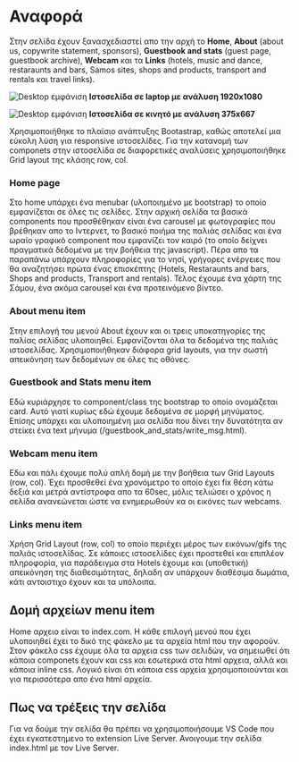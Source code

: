 # Αναφορά

Στην σελίδα έχουν ξανασχεδιαστεί απο την αρχή το **Home**, **About** (about us, copywrite statement, sponsors), **Guestbook and stats** (guest page, guestbook archive), **Webcam** και τα **Links** (hotels, music and dance, restaraunts and bars, Samos sites, shops and products, transport and rentals και travel links).

![Desktop εμφάνιση](/mockup/screenshots_readme/Screenshot%202023-10-27%20180249.png)
<b>Ιστοσελίδα σε laptop με ανάλυση 1920x1080</b>


![Desktop εμφάνιση](/mockup/screenshots_readme/Screenshot%202023-10-27%20184817.png)
<b>Ιστοσελίδα σε κινητό με ανάλυση 375x667</b>


Χρησιμοποιήθηκε το πλαίσιο ανάπτυξης Bootastrap, καθώς αποτελεί μια εύκολη λύση για responsive ιστοσελίδες. Για την κατανομή των componets στην ιστοσελίδα σε διαφορετικές αναλύσεις χρησιμοποιήθηκε Grid layout της κλάσης row, col.  


### Home page
Στο home υπάρχει ένα menubar (υλοποιημένο με bootstrap) το οποίο εμφανίζεται σε όλες τις σελίδες.
Στην αρχική σελίδα τα βασικά components που προσθέθηκαν είναι ένα carousel με φωτογραφίες που βρέθηκαν απο το Ιντερνετ, το βασικό ποιήμα της παλιάς σελίδας και ένα ωραίο γραφικό component που εμφανίζει τον καιρό (το οποίο δείχνει πραγματικά δεδομένα με την βοήθεια της javascript). Πέρα απο τα παραπάνω υπάρχουν πληροφορίες για το νησί, γρήγορες ενέργειες που θα αναζητήσει πρώτα ένας επισκέπτης (Hotels, Restaraunts and bars, Shops and products, Transport and rentals). Τέλος έχουμε ένα χάρτη της Σάμου, ένα ακόμα carousel και ένα προτεινόμενο βίντεο.

### About menu item
Στην επιλογή του μενού About έχουν και οι τρεις υποκατηγορίες της παλίας σελίδας υλοποιηθεί. Εμφανίζονται όλα τα δεδομένα της παλιάς ιστοσελίδας. Χρησιμοποιήθηκαν διάφορα grid layouts, για την σωστή απεικόνηση των δεδομένων σε όλες τις οθόνες.

### Guestbook and Stats menu item
Εδώ κυριάρχησε το component/class της bootstrap το οποίο ονομάζεται card. Αυτό γιατί κυρίως εδώ έχουμε δεδομένα σε μορφή μηνύματος. Επίσης υπάρχει και υλοποιημένη μια σελίδα που δίνει την δυνατότητα αν στείκει ένα text μήνυμα (/guestbook_and_stats/write_msg.html).

### Webcam menu item
Εδω και πάλι έχουμε πολύ απλή δομή με την βοήθεια των Grid Layouts (row, col). Έχει προσθεθεί ένα χρονόμετρο το οποίο έχει fix θέση κάτω δεξιά και μετρά αντίστροφα απο τα 60sec, μόλις τελιώσει ο χρόνος η σελίδα ανανεώνεται ώστε να ενημερωθούν κα οι εικόνες των webcams.

### Links menu item
Χρήση Grid Layout (row, col) το οποίο περιέχει μέρος των εικόνων/gifs της παλιάς ιστοσελίδας. Σε κάποιες ιστοσελίδες έχει προστεθεί και επιπλέον πληροφορία, για παράδειγμα στα Hotels έχουμε και (υποθετική) απεικόνηση της διαθεσιμότητας, δηλαδη αν υπάρχουν διαθέσιμα δωμάτια, κάτι αντοιστιχο έχουν και τα υπόλοιπα.

## Δομή αρχείων menu item
Home αρχειο είναι το index.com. Η κάθε επιλογή μενού που έχει υλοποιηθεί έχει το δικό της φάκελο με τα αρχεία html που την αφορούν. Στον φάκελο css έχουμε όλα τα αρχεια css των σελιδών, να σημειωθεί ότι κάποια componets έχουν και css και εσωτερικά στα html αρχεια, αλλά και κάποια inline css. Λογικό είναι ότι κάποια css αρχεία χρησιμοποιούνται και για περισσότερα απο ένα html αρχεία.

## Πως να τρέξεις την σελίδα
Για να δούμε την σελίδα θα πρέπει να χρησιμοποιήσουμε VS Code που έχει εγκατεστημενο το extension Live Server. Ανοιγουμε την σελίδα index.html με τον Live Server.






